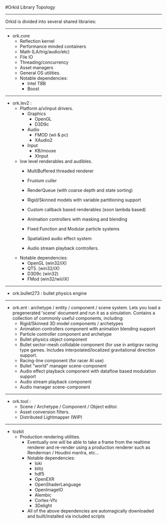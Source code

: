#Orkid Library Topology

---

Orkid is divided into several shared libraries:

---
* ork.core 
	- Reflection kernel
	- Performance minded containers
	- Math (LA/trig/audio/etc)
	- File IO
	- Threading/concurrency
	- Asset managers
	- General OS utilities.
	- Notable dependencies: 
		+ Intel TBB
		+ Boost

---

* ork.lev2 : 
	- Platform a/v/input drivers.
		- Graphics
			+ OpenGL
			+ D3D9c
		- Audio
			+ FMOD (wii & pc)
			+ XAudio2
		- Input
			+ KB/mouse
			+ XInput
	- low level renderables and audibles.
		+ MultiBuffered threaded renderer
		+ Frustum culler
		+ RenderQueue (with coarse depth and state sorting)
		+ Rigid/Skinned models with variable partitioning support
		+ Custom callback based renderables (soon lambda based)

		+ Animation controllers with masking and blending
		+ Fixed Function and Modular particle systems
		+ Spatialized audio effect system
		+ Audio stream playback controllers.
	- Notable dependencies: 
		+ OpenGL (win32/iX)
		+ QT5. (win32/iX)
		+ D3D9c (win32)
		+ FMod (win32/wii/iX)

---

* ork.bullet273 : bullet physics engine 

---

* ork.ent : archetype / entity / component / scene system. Lets you load a pregenerated 'scene' document and run it as a simulation. Contains a collection of commonly useful components, including:
	- Rigid/Skinned 3D model components / archetypes
	- Animation controllers component with animation blending support
	- Particle controller component and archetype
	- Bullet physics object component
	- Bullet sector-mesh collidable component (for use in antigrav racing type games. Includes interpolated/localized gravitational direction support. 
	- Racing-line component (for racer AI use)
	- Bullet "world" manager scene-component
	- Audio effect playback component with dataflow based modulation support
	- Audio stream playback component
	- Audio manager scene-component
	 
---

* ork.tool :
	- Scene / Archetype / Component / Object editor.
	- Asset conversion filters.
	- Distributed Lightmapper (WIP)

---

* tozkit 
	- Production rendering utilities.
 		+ Eventually one will be able to take a frame from the realtime renderer and re-render using a production renderer such as Renderman / Houdini mantra, etc...
 		+ Notable dependencies: 
 			* loki
 			* blitz
 			* hdf5
 			* OpenEXR
 			* OpenShaderLanguage
 			* OpenImageIO
 			* Alembic
 			* Cortex-Vfx
 			* 3Delight
 		+ All of the above dependencies are automagically downloaded and built/installed via included scripts

